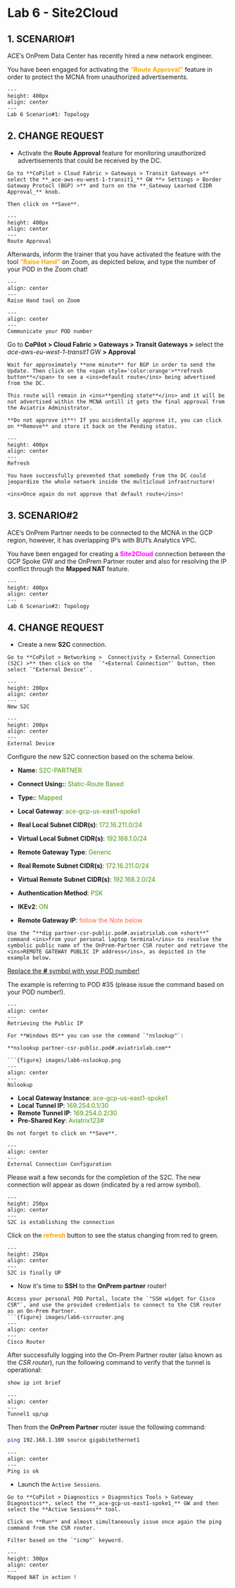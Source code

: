 # Lab 6 - Site2Cloud

## 1. SCENARIO#1

ACE’s OnPrem Data Center has recently hired a new network engineer.

You have been engaged for activating the <span style='color:orange'>**“Route Approval”**</span> feature in order to protect the MCNA from unauthorized advertisements.

```{figure} images/lab6-topology.png
---
height: 400px
align: center
---
Lab 6 Scenario#1: Topology
```

## 2. CHANGE REQUEST

- Activate the **Route Approval** feature for monitoring unauthorized advertisements that could be received by the DC.

```{tip}
Go to **CoPilot > Cloud Fabric > Gateways > Transit Gateways >** select the **_ace-aws-eu-west-1-transit1_** GW **> Settings > Border Gateway Protocl (BGP) >** and turn on the **_Gateway Learned CIDR Approval_** knob.

Then click on **Save**.
```

```{figure} images/lab6-routeapproval.png
---
height: 400px
align: center
---
Route Approval
```

Afterwards, inform the trainer that you have activated the feature with the tool <span style='color:orange'>**“Raise Hand”**</span> on Zoom, as depicted below, and type the number of your POD in the Zoom chat!

```{figure} images/lab6-raise.png
---
align: center
---
Raise Hand tool on Zoom
```

```{figure} images/lab6-inform.png
---
align: center
---
Communicate your POD number
```

Go to **CoPilot > Cloud Fabric > Gateways > Transit Gateways >** select the *ace-aws-eu-west-1-transit1* GW **> Approval**

```{note}
Wait for approximately **one minute** for BGP in order to send the Update. Then click on the <span style='color:orange'>**refresh button**</span> to see a <ins>default route</ins> being advertised from the DC.

This route will remain in <ins>**pending state**</ins> and it will be not advertised within the MCNA untill it gets the final approval from the Aviatrix Administrator.

**Do not approve it**! If you accidentally approve it, you can click on **Remove** and store it back on the Pending status.
```

```{figure} images/lab6-pending.png
---
height: 400px
align: center
---
Refresh
```

```{important}
You have successfully prevented that somebody from the DC could jeopardize the whole network inside the multicloud infrastructure! 

<ins>Once again do not approve that default route</ins>!
```

## 3. SCENARIO#2

ACE’s OnPrem Partner needs to be connected to the MCNA in the GCP region, however, it has overlapping IP’s with BU1’s Analytics VPC.

You have been engaged for creating a <span style='color:#FF00FF'>**Site2Cloud**</span>
 connection between the GCP Spoke GW and the OnPrem Partner router and also for resolving the IP conflict through the **Mapped NAT** feature.

```{figure} images/lab6-topology2.png
---
height: 400px
align: center
---
Lab 6 Scenario#2: Topology
```

## 4. CHANGE REQUEST

- Create a new **S2C** connection.

```{tip}
Go to **CoPilot > Networking >  Connectivity > External Connection (S2C) >** then click on the  `"+External Connection"` button, then select `"External Device"`.
```

```{figure} images/lab6-s2c.png
---
height: 200px
align: center
---
New S2C
```

```{figure} images/lab6-s2c100.png
---
height: 200px
align: center
---
External Device
```

Configure the new S2C connection based on the schema below.

- **Name**: <span style='color:#479608'>S2C-PARTNER</span>

- **Connect Using:**: <span style='color:#479608'>Static-Route Based</span>
- **Type:**: <span style='color:#479608'>Mapped</span>

- **Local Gateway**: <span style='color:#479608'>ace-gcp-us-east1-spoke1</span>

- **Real Local Subnet CIDR(s)**: <span style='color:#479608'>172.16.211.0/24</span>

- **Virtual Local Subnet CIDR(s)**: <span style='color:#479608'>192.168.1.0/24</span>

- **Remote Gateway Type**: <span style='color:#479608'>Generic</span>

- **Real Remote Subnet CIDR(s)**: <span style='color:#479608'>172.16.211.0/24</span>

- **Virtual Remote Subnet CIDR(s)**: <span style='color:#479608'>192.168.2.0/24</span>

- **Authentication Method**: <span style='color:#479608'>PSK</span>

- **IKEv2**: <span style='color:#479608'>ON</span>

- **Remote Gateway IP**:  <span style='color:tomato'>follow the Note below</span>

```{note}
Use the “**dig partner-csr-public.pod#.aviatrixlab.com +short**” command <ins>from your personal laptop terminal</ins> to resolve the symbolic public name of the OnPrem-Partner CSR router and retrieve the <ins>REMOTE GATEWAY PUBLIC IP address</ins>, as depicted in the example below.
```

<ins>Replace the **#** symbol with your POD number!</ins>

The example is referring to POD #35 (please issue the command based on your POD number!).

```{figure} images/lab6-podnumber.png
---
align: center
---
Retrieving the Public IP
```

```{tip}
For **Windows OS** you can use the command `"nslookup"`:

**nslookup partner-csr-public.pod#.aviatrixlab.com**

```{figure} images/lab6-nslookup.png
---
align: center
---
Nslookup 
```

  - **Local Gateway Instance**: <span style='color:#479608'>ace-gcp-us-east1-spoke1</span>
  -  **Local Tunnel IP**: <span style='color:#479608'>169.254.0.1/30</span>
  -  **Remote Tunnel IP**: <span style='color:#479608'>169.254.0.2/30</span>
  -  **Pre-Shared Key**: <span style='color:#479608'>Aviatrix123#</span>

```{important}
Do not forget to click on **Save**.
```

```{figure} images/lab6-finals2c.png
---
align: center
---
External Connection Configuration
```

Please wait a few seconds for the completion of the S2C. The new connection will appear as down (indicated by a red arrow symbol).

```{figure} images/lab6-notdone.png
---
height: 250px
align: center
---
S2C is establishing the connection
```

Click on the <span style='color:orange'>**refresh**</span>
 button to see the status changing from red to green.

```{figure} images/lab6-s2cok.png
---
height: 250px
align: center
---
S2C is finally UP
```

- Now it's time to **SSH** to the **OnPrem partner** router!

```{tip}
Access your personal POD Portal, locate the `"SSH widget for Cisco CSR"`, and use the provided credentials to connect to the CSR router as an On-Prem Partner.
```{figure} images/lab6-csrrouter.png
---
align: center
---
Cisco Router
```

After successfully logging into the On-Prem Partner router (also known as the _CSR router_), run the following command to verify that the tunnel is operational:

```bash
show ip int brief
```

```{figure} images/lab6-tunnelup.png
---
align: center
---
Tunnel1 up/up
```

Then from the **OnPrem Partner** router issue the following command:

```bash
ping 192.168.1.100 source gigabitethernet1
```

```{figure} images/lab6-pingok2.png
---
align: center
---
Ping is ok
```

- Launch the `Active Sessions`.

```{tip}
Go to **CoPilot > Diagnostics > Diagnostics Tools > Gateway Diagnostics**, select the **_ace-gcp-us-east1-spoke1_** GW and then select the **Active Sessions** tool.

Click on **Run** and almost simultaneously issue once again the ping command from the CSR router.

Filter based on the `"icmp"` keyword.
```

```{figure} images/lab6-final.png
---
height: 300px
align: center
---
Mapped NAT in action !
```

